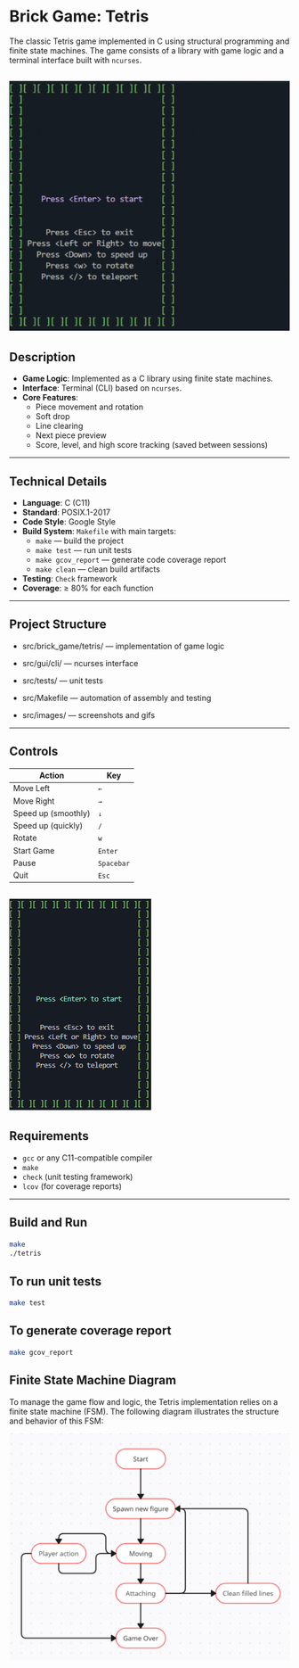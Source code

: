 # Brick Game: Tetris

The classic Tetris game implemented in C using structural programming and finite state machines. The game consists of a library with game logic and a terminal interface built with `ncurses`.

![alt text](src/images/tetris.gif)
---

## Description

- **Game Logic**: Implemented as a C library using finite state machines.
- **Interface**: Terminal (CLI) based on `ncurses`.
- **Core Features**:
  - Piece movement and rotation
  - Soft drop
  - Line clearing
  - Next piece preview
  - Score, level, and high score tracking (saved between sessions)

---

## Technical Details

- **Language**: C (C11)
- **Standard**: POSIX.1-2017
- **Code Style**: Google Style
- **Build System**: `Makefile` with main targets:
  - `make` — build the project
  - `make test` — run unit tests
  - `make gcov_report` — generate code coverage report
  - `make clean` — clean build artifacts
- **Testing**: `Check` framework
- **Coverage**: ≥ 80% for each function

---

## Project Structure

- src/brick_game/tetris/ — implementation of game logic

- src/gui/cli/ — ncurses interface

- src/tests/ — unit tests

- src/Makefile — automation of assembly and testing

- src/images/ — screenshots and gifs


---

## Controls

| Action         | Key          |
|----------------|--------------|
| Move Left      | `←`           |
| Move Right     | `→ `           |
| Speed ​​up (smoothly)      |`↓`           |
| Speed ​​up (quickly)      |`/`           |
| Rotate         | `w`          |
| Start Game     | `Enter`      |
| Pause          | `Spacebar`   |
| Quit           | `Esc`          |

![alt text](src/images/dvi.png)
---

## Requirements

- `gcc` or any C11-compatible compiler
- `make`
- `check` (unit testing framework)
- `lcov` (for coverage reports)

---

## Build and Run

```bash
make
./tetris
```
## To run unit tests
```bash
make test
```
## To generate coverage report
```bash
make gcov_report
```

## Finite State Machine Diagram
To manage the game flow and logic, the Tetris implementation relies on a finite state machine (FSM). The following diagram illustrates the structure and behavior of this FSM:

![alt text](src/images/description_of_a_fsm.png)